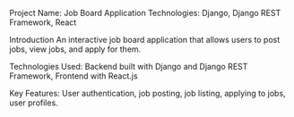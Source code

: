 Project Name: Job Board Application
Technologies: Django, Django REST Framework, React

Introduction
An interactive job board application that allows users to post jobs, view jobs, and apply for them.

Technologies Used: Backend built with Django and Django REST Framework, Frontend with React.js

Key Features: User authentication, job posting, job listing, applying to jobs, user profiles.
